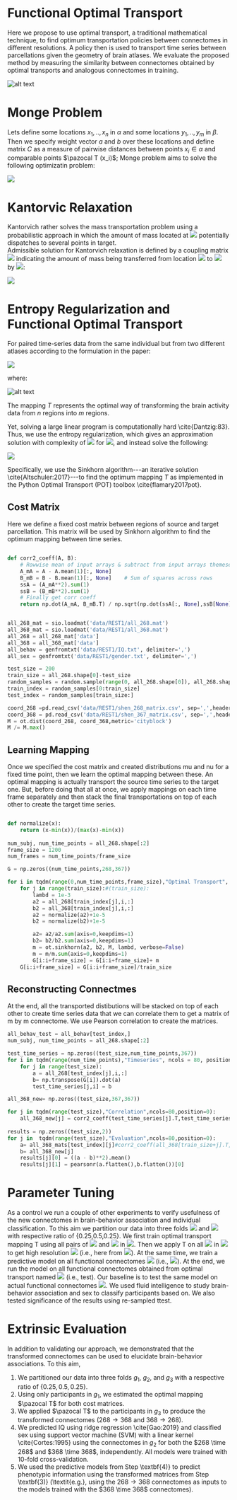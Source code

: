# Functional Optimal Transport

Here we propose to use optimal transport, a traditional mathematical technique, to find optimum transportation policies between connectomes in different resolutions. A policy then is used to transport time series between parcellations given the geometry of brain atlases.
We evaluate the proposed method by measuring the similarity between connectomes obtained by optimal transports and analogous connectomes in training.

![alt text](fig-1.png)

# Monge Problem
Lets define some locations $x_1,..,x_n$ in $\alpha$ and some locations $y_1,..,y_m$ in $\beta$. Then we specify weight vector $a$ and $b$ over these locations and define matrix $C$ as a measure of pairwise distances between points $x_i \in \alpha$ and comparable points $\pazocal T (x_i)$;
Monge problem aims to solve the following optimizatin problem:

<img src="https://render.githubusercontent.com/render/math?math=\min_{T}\Big\{, \sum_i c(x_i,T(x_i)):T_{\sharp}\alpha =\beta\Big\}">

# Kantorvic Relaxation

Kantorvich rather solves the mass transportation problem using a probabilistic approach in which the amount of mass located at <img src="https://render.githubusercontent.com/render/math?math=x_i"> potentially dispatches to several points in target.  
Admissible solution for Kantorvich relaxation is defined by a coupling matrix <img src="https://render.githubusercontent.com/render/math?math=T\in{R}^{n\times m}"> indicating the amount of mass being transferred from location <img src="https://render.githubusercontent.com/render/math?math=x_i"> to <img src="https://render.githubusercontent.com/render/math?math=y_j"> by <img src="https://render.githubusercontent.com/render/math?math=T_{i,j}">:

<img src="https://render.githubusercontent.com/render/math?math=U(a,b)=\{{T}\in\mathbb{R}^{n\times m}_+:{T}{1}_m =a,{T}^T{1}_n=b\},">

# Entropy Regularization and Functional Optimal Transport

For paired time-series data from the same individual but from two different atlases according to the formulation in the paper:

<img src="https://render.githubusercontent.com/render/math?math=L_c(\mu_t,\nu_t) =\min_{{T}}C^T{T}\textbf{ s.t, }A\underline{{T}}=\begin{bmatrix}\mu_t\\ \nu_t \end{bmatrix}">

where:

![alt text](ot-eq.png)

The mapping ${T}$ represents the optimal way of transforming the brain activity data from $n$ regions into $m$ regions.

 Yet, solving a large linear program is computationally hard \cite{Dantzig:83}.
Thus, we use the  entropy regularization, which gives an approximation solution with complexity of  <img src="https://render.githubusercontent.com/render/math?math=\mathcal{O}(n^2\log (n)\eta^{-3})"> for <img src="https://render.githubusercontent.com/render/math?math=\epsilon =\frac{4\log(n)}{\eta}">, and instead solve the following:

<img src="https://render.githubusercontent.com/render/math?math=L_c(\mu_t,\nu_t) =\min_{{T}}C^T {T} - \epsilon H(T)\textbf{ s.t, } A\underline{{T}}=\begin{bmatrix}\mu_t \\ \nu_t \end{bmatrix}">

 Specifically, we use the Sinkhorn algorithm---an iterative solution \cite{Altschuler:2017}---to find the optimum mapping ${T}$ as implemented in the Python Optimal Transport (POT) toolbox \cite{flamary2017pot}.

## Cost Matrix
Here we define a fixed cost matrix between regions of source and target parcellation. This matrix will be used by Sinkhorn algorithm to find the optimum mapping between time series. 

```python

def corr2_coeff(A, B):
    # Rowwise mean of input arrays & subtract from input arrays themeselves
    A_mA = A - A.mean(1)[:, None]
    B_mB = B - B.mean(1)[:, None]    # Sum of squares across rows
    ssA = (A_mA**2).sum(1)
    ssB = (B_mB**2).sum(1)
    # Finally get corr coeff
    return np.dot(A_mA, B_mB.T) / np.sqrt(np.dot(ssA[:, None],ssB[None]))


all_268_mat = sio.loadmat('data/REST1/all_268.mat')
all_368_mat = sio.loadmat('data/REST1/all_368.mat')
all_268 = all_268_mat['data']
all_368 = all_368_mat['data']
all_behav = genfromtxt('data/REST1/IQ.txt', delimiter=',')
all_sex = genfromtxt('data/REST1/gender.txt', delimiter=',')

test_size = 200
train_size = all_268.shape[0]-test_size
random_samples = random.sample(range(0, all_268.shape[0]), all_268.shape[0])
train_index = random_samples[0:train_size]
test_index = random_samples[train_size:]

coord_268 =pd.read_csv('data/REST1/shen_268_matrix.csv', sep=',',header=None)
coord_368 = pd.read_csv('data/REST1/shen_367_matrix.csv', sep=',',header=None)
M = ot.dist(coord_268, coord_368,metric='cityblock')
M /= M.max()
```

## Learning Mapping
Once we specified the cost matrix and created distributions mu and nu for a fixed time point, then we learn the optimal mapping between these. An optimal mapping is actually transport the source time series to the target one. But, before doing that all at once, we apply mappings on each time frame separately and then stack the final transportations on top of each other to create the target time series. 

```python

def normalize(x):
    return (x-min(x))/(max(x)-min(x))
    
num_subj, num_time_points = all_268.shape[:2]
frame_size = 1200
num_frames = num_time_points/frame_size

G = np.zeros((num_time_points,268,367))

for i in tqdm(range(0,num_time_points,frame_size),"Optimal Transport", ncols = 80, position = 0):#range(num_time_points):
    for j in range(train_size):#(train_size):
        lambd = 1e-3
        a2 = all_268[train_index[j],i,:]
        b2 = all_368[train_index[j],i,:]
        a2 = normalize(a2)+1e-5
        b2 = normalize(b2)+1e-5

        a2= a2/a2.sum(axis=0,keepdims=1)
        b2= b2/b2.sum(axis=0,keepdims=1)
        m = ot.sinkhorn(a2, b2, M, lambd, verbose=False)
        m = m/m.sum(axis=0,keepdims=1)
        G[i:i+frame_size] = G[i:i+frame_size]+ m
    G[i:i+frame_size] = G[i:i+frame_size]/train_size
```

## Reconstructing Connectmes
At the end, all the transported distibutions will be stacked on top of each other to create time series data that we can correlate them to get a matrix of m by m connectome. We use Pearson correlation to create the matrices.

```python
all_behav_test = all_behav[test_index,]
num_subj, num_time_points = all_268.shape[:2]

test_time_series = np.zeros((test_size,num_time_points,367))
for i in tqdm(range(num_time_points),"Timeseries", ncols = 80, position = 0):
    for j in range(test_size):
        a = all_268[test_index[j],i,:]
        b= np.transpose(G[i]).dot(a)
        test_time_series[j,i] = b

all_368_new= np.zeros((test_size,367,367))

for j in tqdm(range(test_size),"Correlation",ncols=80,position=0):
    all_368_new[j] = corr2_coeff(test_time_series[j].T,test_time_series[j].T)
    
results = np.zeros((test_size,2))
for j in  tqdm(range(test_size),"Evaluation",ncols=80,position=0):
    a= all_368_mats[test_index][j]#corr2_coeff(all_368[train_size+j].T,all_368[train_size+j].T)
    b= all_368_new[j]
    results[j][0] = ((a - b)**2).mean()
    results[j][1] = pearsonr(a.flatten(),b.flatten())[0]
```

# Parameter Tuning
As a control we run a couple of other experiments to verify usefulness of the new connectomes in brain-behavior association and individual classification.
To this aim we partition our data into three folds <img src="https://render.githubusercontent.com/render/math?math=g_1, g_2,"> and <img src="https://render.githubusercontent.com/render/math?math=g_3"> with respective ratio of \{0.25,0.5,0.25\}. 
We first train optimal transport mapping  T using all pairs of <img src="https://render.githubusercontent.com/render/math?math=\mu"> and <img src="https://render.githubusercontent.com/render/math?math=\nu"> in <img src="https://render.githubusercontent.com/render/math?math=g_1">. 
Then we apply T on all <img src="https://render.githubusercontent.com/render/math?math=\mu"> in <img src="https://render.githubusercontent.com/render/math?math=g_3"> to get high resolution <img src="https://render.githubusercontent.com/render/math?math=\nu"> (i.e., here from <img src="https://render.githubusercontent.com/render/math?math=268 \rightarrow 368">).
At the same time, we train a predictive model on all functional connectomes <img src="https://render.githubusercontent.com/render/math?math=F_{\nu} in g_2"> (i.e., <img src="https://render.githubusercontent.com/render/math?math=F_{\nu}\in\mathbb{R}^{368\times 368}">). 
At the end, we run the model on all functional connectomes obtained from optimal transport named <img src="https://render.githubusercontent.com/render/math?math=F^{T}_{\nu}\in g_3"> (i.e., test).
Our baseline is to test the same model on actual functional connectomes <img src="https://render.githubusercontent.com/render/math?math=F_{\nu}">.
We used fluid intelligence to study brain-behavior association and sex to classify participants based on.
We also tested significance of the results using re-sampled ttest. 

# Extrinsic Evaluation

In addition to validating our approach, we demonstrated that the transformed connectomes can be used to elucidate brain-behavior associations. 
To this aim, 

1. We partitioned our data into three folds $g_1$, $g_2$, and $g_3$ with a respective ratio of $\{0.25,0.5,0.25\}$. 
2.  Using only participants in $g_1$, we estimated the optimal mapping $\pazocal T$ for both cost matrices. 
3. We applied $\pazocal T$ to the participants in $g_3$ to produce the transformed connectomes ($268 \rightarrow 368$ and $368 \rightarrow 268$).
4. We predicted IQ using ridge regression \cite{Gao:2019} and classified sex using support vector machine (SVM) with a linear kernel \cite{Cortes:1995} using the connectomes in $g_2$ for both the $268 \time 268$ and $368 \time 368$, independently. All models were trained with $10$-fold cross-validation.
5. We used the predictive models from Step \textbf{4)} to
predict phenotypic information using the transformed matrices from Step \textbf{3)} (\textit{e.g.}, using the $268 \rightarrow 368$ connectomes as inputs to the models trained with the $368 \time 368$ connectomes).

